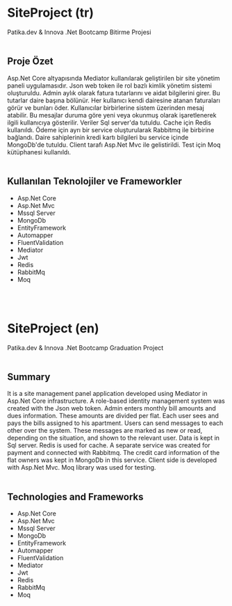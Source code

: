 # SiteProject (tr)
Patika.dev &amp; Innova .Net Bootcamp Bitirme Projesi
<br/>
<br/>
## Proje Özet
Asp.Net Core altyapısında Mediator kullanılarak geliştirilen bir site yönetim paneli uygulamasıdır. 
Json web token ile rol bazlı kimlik yönetim sistemi oluşturuldu.
Admin aylık olarak fatura tutarlarını ve aidat bilgilerini girer. Bu tutarlar daire başına bölünür. Her kullanıcı kendi dairesine atanan faturaları görür ve bunları öder.
Kullanıcılar birbirlerine sistem üzerinden mesaj atabilir. Bu mesajlar duruma göre yeni veya okunmuş olarak işaretlenerek ilgili kullanıcıya gösterilir.
Veriler Sql server'da tutuldu. Cache için Redis kullanıldı. 
Ödeme için ayrı bir service oluşturularak Rabbitmq ile birbirine bağlandı. 
Daire sahiplerinin kredi kartı bilgileri bu service içinde MongoDb'de tutuldu. 
Client tarafı Asp.Net Mvc ile gelistirildi.
Test için Moq kütüphanesi kullanıldı.
<br/>
<br/>
## Kullanılan Teknolojiler ve Frameworkler
- Asp.Net Core
- Asp.Net Mvc
- Mssql Server
- MongoDb
- EntityFramework
- Automapper
- FluentValidation
- Mediator
- Jwt
- Redis
- RabbitMq
- Moq

<br/>
<br/>

# SiteProject (en)
Patika.dev & Innova .Net Bootcamp Graduation Project
<br/>
<br/>
## Summary
It is a site management panel application developed using Mediator in Asp.Net Core infrastructure.
A role-based identity management system was created with the Json web token.
Admin enters monthly bill amounts and dues information. These amounts are divided per flat. Each user sees and pays the bills assigned to his apartment.
Users can send messages to each other over the system. These messages are marked as new or read, depending on the situation, and shown to the relevant user.
Data is kept in Sql server. Redis is used for cache.
A separate service was created for payment and connected with Rabbitmq.
The credit card information of the flat owners was kept in MongoDb in this service.
Client side is developed with Asp.Net Mvc.
Moq library was used for testing.
<br/>
<br/>
## Technologies and Frameworks
- Asp.Net Core
- Asp.Net Mvc
- Mssql Server
- MongoDb
- EntityFramework
- Automapper
- FluentValidation
- Mediator
- Jwt
- Redis
- RabbitMq
- Moq
